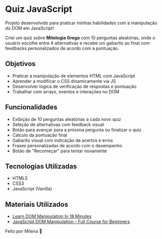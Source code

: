 # Quiz JavaScript

Projeto desenvolvido para praticar minhas habilidades com a manipulação do DOM em JavaScript!

Criei um quiz sobre **Mitologia Grega** com 10 perguntas aleatórias, onde o usuário escolhe entre 4 alternativas e recebe um gabarito ao final com feedbacks personalizados de acordo com a pontuação.

## Objetivos
- Praticar a manipulação de elementos HTML com JavaScript
- Aprender a modificar o CSS dinamicamente via JS
- Desenvolver lógica de verificação de respostas e pontuação
- Trabalhar com arrays, eventos e interações no DOM

## Funcionalidades
- Exibição de 10 perguntas aleatórias a cada novo quiz
- Seleção de alternativas com feedback visual
- Botão para avançar para a próxima pergunta ou finalizar o quiz
- Cálculo da pontuação final
- Gabarito visual com indicação de acertos e erros
- Frases personalizadas de acordo com o desempenho
- Botão de "Recomeçar" para tentar novamente

## Tecnologias Utilizadas
- HTML5
- CSS3
- JavaScript (Vanilla)

## Materiais Utilizados
- [Learn DOM Manipulation In 18 Minutes](https://youtu.be/y17RuWkWdn8)
- [JavaScript DOM Manipulation – Full Course for Beginners](https://youtu.be/5fb2aPlgoys)


Feito por Milena :purple_heart: